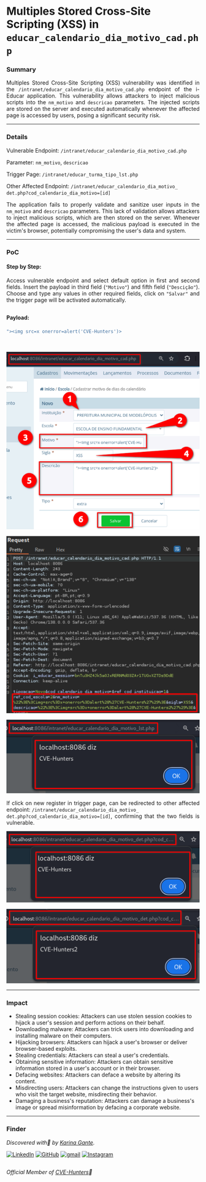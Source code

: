 # Multiples Stored Cross-Site Scripting (XSS) in `educar_calendario_dia_motivo_cad.php` 

### Summary

<p align="justify">Multiples Stored Cross-Site Scripting (XSS) vulnerability was identified in the <code>/intranet/educar_calendario_dia_motivo_cad.php</code> endpoint of the i-Educar application. This vulnerability allows attackers to inject malicious scripts into the <code>nm_motivo</code> and <code>descricao</code> parameters. The injected scripts are stored on the server and executed automatically whenever the affected page is accessed by users, posing a significant security risk.</p>

---

### Details

Vulnerable Endpoint: `/intranet/educar_calendario_dia_motivo_cad.php`

Parameter: `nm_motivo`, `descricao`

Trigger Page: `/intranet/educar_turma_tipo_lst.php`

Other Affected Endpoint: `/intranet/educar_calendario_dia_motivo_
det.php?cod_calendario_dia_motivo=[id]`

<p align="justify">The application fails to properly validate and sanitize user inputs in the <code>nm_motivo</code> and <code>descricao</code> parameters. This lack of validation allows attackers to inject malicious scripts, which are then stored on the server. Whenever the affected page is accessed, the malicious payload is executed in the victim's browser, potentially compromising the user's data and system.</p>

---

### PoC

#### Step by Step:

<p align="justify">Access vulnerable endpoint and select default option in first and second fields. Insert the payload in third field (<code>"Motivo"</code>) and fifth field (<code>"Descição"</code>). Choose and type any values in other required fields, click on <code>"Salvar"</code> and the trigger page will be activated automatically.</p>

##

#### Payload:

````javascript
"><img src=x onerror=alert('CVE-Hunters')>
````
</br>

![](/CVEs/images/storedXss89.png)

![](/CVEs/images/storedXss90.png)

![](/CVEs/images/storedXss91.png)

<p align="justify">If click on new register in trigger page, can be redirected to other affected endpoint: <code>/intranet/educar_calendario_dia_motivo_
det.php?cod_calendario_dia_motivo=[id]</code>, confirming that the two fields is vulnerable.</p>

![](/CVEs/images/storedXss92.png)

![](/CVEs/images/storedXss93.png)

---

### Impact

<p align="justify">
<ul>
  <li>Stealing session cookies: Attackers can use stolen session cookies to hijack a user's session and perform actions on their behalf.</li>
  <li>Downloading malware: Attackers can trick users into downloading and installing malware on their computers.</li>
  <li>Hijacking browsers: Attackers can hijack a user's browser or deliver browser-based exploits.</li>
  <li>Stealing credentials: Attackers can steal a user's credentials.</li>
  <li>Obtaining sensitive information: Attackers can obtain sensitive information stored in a user's account or in their browser.</li>
  <li>Defacing websites: Attackers can deface a website by altering its content.</li>
  <li>Misdirecting users: Attackers can change the instructions given to users who visit the target website, misdirecting their behavior.</li>
  <li>Damaging a business's reputation: Attackers can damage a business's image or spread misinformation by defacing a corporate website.</li>
</ul>
</p>

---

### Finder

*Discovered with💜 by [Karina Gante](https://karinagante.github.io/).* 

[![LinkedIn](https://skillicons.dev/icons?i=linkedin&theme=dark)](https://www.linkedin.com/in/karina-gante/)
[![GitHub](https://skillicons.dev/icons?i=github&theme=dark)](https://www.github.com/KarinaGante/)
[![gmail](https://skillicons.dev/icons?i=gmail&theme=dark)](mailto:karina.g@aluno.ifsp.edu.br)
[![Instagram](https://skillicons.dev/icons?i=instagram&theme=dark)](https://www.instagram.com/karinovisk02/)

##

*Official Member of [CVE-Hunters](https://www.cvehunters.com/)🏹*